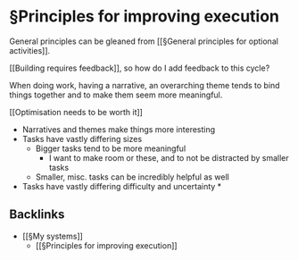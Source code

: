 # §Principles for improving execution
General principles can be gleaned from [[§General principles for optional activities]].

[[Building requires feedback]], so how do I add feedback to this cycle?

When doing work, having a narrative, an overarching theme tends to bind things together and to make them seem more meaningful.

[[Optimisation needs to be worth it]]
* Narratives and themes make things more interesting
* Tasks have vastly differing sizes
	* Bigger tasks tend to be more meaningful
		* I want to make room or these, and to not be distracted by smaller tasks
	* Smaller, misc. tasks can be incredibly helpful as well
* Tasks have vastly differing difficulty and uncertainty
	* 

## Backlinks
* [[§My systems]]
	* [[§Principles for improving execution]]

<!-- #Life #p1 -->

<!-- {BearID:F261B2A1-06F5-4ADC-A2C6-634CC8E9B60E-15756-000013043317C579} -->
